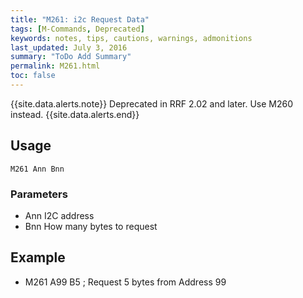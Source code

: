 ```yaml
---
title: "M261: i2c Request Data" 
tags: [M-Commands, Deprecated]
keywords: notes, tips, cautions, warnings, admonitions
last_updated: July 3, 2016
summary: "ToDo Add Summary"
permalink: M261.html
toc: false
---
```


{{site.data.alerts.note}}
Deprecated in RRF 2.02 and later. Use M260 instead.
{{site.data.alerts.end}}


## Usage ##
```
M261 Ann Bnn
```

### Parameters ###

+ Ann I2C address
+ Bnn How many bytes to request

## Example ##

+ M261 A99 B5 ; Request 5 bytes from Address 99
